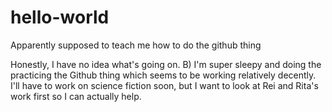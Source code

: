 # hello-world
Apparently supposed to teach me how to do the github thing

Honestly, I have no idea what's going on. B) I'm super sleepy and doing the practicing the Github thing which seems to be working relatively decently. I'll have to work on science fiction soon, but I want to look at Rei and Rita's work first so I can actually help.
